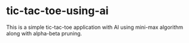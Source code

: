# tic-tac-toe-using-ai
This is a simple tic-tac-toe application with AI using mini-max algorithm along with alpha-beta pruning. 
